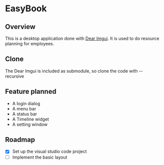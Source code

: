 # EasyBook

## Overview
This is a desktop application done with [Dear Imgui](https://github.com/ocornut/imgui).
It is used to do resource planning for employees.

## Clone 
The Dear Imgui is included as submodule, so clone the code with --recursive

## Feature planned
- A login dialog
- A menu bar
- A status bar
- A Timeline widget
- A setting window

## Roadmap

- [x] Set up the visual studio code project
- [ ] Implement the basic layout